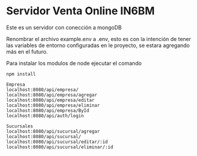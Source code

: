 # Servidor Venta Online IN6BM

Este es un servidor con conección a mongoDB

Renombrar el archivo example.env a .env, esto es con la intención de tener las variables de entorno
configuradas en le proyecto, se estara agregando más en el futuro.

Para instalar los modulos de node ejecutar el comando
```
npm install
```
```
Empresa
localhost:8080/api/empresa/
localhost:8080/api/empresa/agregar
localhost:8080/api/empresa/editar
localhost:8080/api/empresa/eliminar
localhost:8080/api/empresa/ById
localhost:8080/api/auth/login
```
```
Sucursales
localhost:8080/api/sucursal/agregar
localhost:8080/api/sucursal/
localhost:8080/api/sucursal/editar/:id
localhost:8080/api/sucursal/eliminar/:id
```